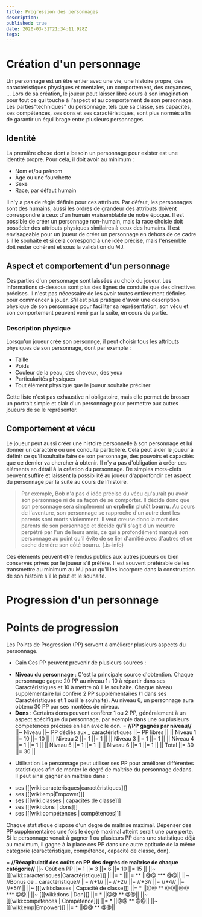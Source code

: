 ```yaml
---
title: Progression des personnages
description: 
published: true
date: 2020-03-31T21:34:11.928Z
tags: 
---
```


# Création d'un personnage
Un personnage est un être entier avec une vie, une histoire propre, des caractéristiques physiques et mentales, un comportement, des croyances, ... Lors de sa création, le joueur peut laisser libre cours à son imagination pour tout ce qui touche à l'aspect et au comportement de son personnage. Les parties"techniques" du personnage, tels que sa classe, ses capacités, ses compétences, ses dons et ses caractéristiques, sont plus normés afin de garantir un équilibrage entre plusieurs personnages.
## Identité
La première chose dont a besoin un personnage pour exister est une identité propre. Pour cela, il doit avoir au minimum :
* Nom et/ou prénom
* Âge ou une fourchette
* Sexe
* Race, par défaut humain

Il n'y a pas de règle définie pour ces attributs. Par défaut, les personnages sont des humains, aussi les ordres de grandeur des attributs doivent correspondre à ceux d'un humain vraisemblable de notre époque. Il est possible de créer un personnage non-humain, mais la race choisie doit posséder des attributs physiques similaires à ceux des humains. Il est envisageable pour un joueur de créer un personnage en dehors de ce cadre s'il le souhaite et si cela correspond à une idée précise, mais l'ensemble doit rester cohérent et sous la validation du MJ. 
## Aspect et comportement d'un personnage
Ces parties d'un personnage sont laissées au choix du joueur. Les informations ci-dessous sont plus des lignes de conduite que des directives précises. Il n'est pas nécessaire de les avoir toutes entièrement définies pour commencer à jouer. S'il est plus pratique d'avoir une description physique de son personnage pour faciliter sa réprésentation, son vécu et son comportement peuvent venir par la suite, en cours de partie.
### Description physique
Lorsqu'un joueur crée son personnge, il peut choisir tous les attributs physiques de son personnage, dont par exemple :
* Taille
* Poids
* Couleur de la peau, des cheveux, des yeux
* Particularités physiques
* Tout élément physique que le joueur souhaite préciser

Cette liste n'est pas exhaustive ni obligatoire, mais elle permet de brosser un portrait simple et clair d'un personnage pour permettre aux autres joueurs de se le représenter.

## Comportement et vécu
Le joueur peut aussi créer une histoire personnelle à son personnage et lui donner un caractère ou une conduite particlière. Cela peut aider le joueur à définir ce qu'il souhaite faire de son personnage, des pouvoirs et capacités que ce dernier va chercher à obtenir. Il n'y a pas d'obligation à créer ces éléments en détail à la création du personnage. De simples mots-clefs peuvent suffire et laissent la possibilité au joueur d'approfondir cet aspect du personnage par la suite au cours de l'histoire.
> Par exemple, Bob n'a pas d'idée précise du vécu qu'aurait pu avoir son personnage ni de sa façon de se comporter. Il décide donc que son personnage sera simplement un **orphelin** plutôt **bourru**. Au cours de l'aventure, son personnage se rapproche d'un autre dont les parents sont morts violemment. Il veut creuse donc la mort des parents de son personnage et décide qu'il s'agit d'un meurtre perpétré par l'un de leurs amis, ce qui a profondément marqué son personnage au point qu'il évite de se lier d'amitié avec d'autres et se cache derrière son côté bourru.
{.is-info}

Ces éléments peuvent être rendus publics aux autres joueurs ou bien conservés privés par le joueur s'il préfère. Il est souvent préférable de les transmettre au minimum au MJ pour qu'il les incorpore dans la construction de son histoire s'il le peut et le souhaite.
# Progression d'un personnage


# Points de progression
Les Points de Progression (PP) servent à améliorer plusieurs aspects du personnage.
+ Gain
Ces PP peuvent provenir de plusieurs sources :
* **Niveau du personnage** : C'est la principale source d'obtention. Chaque personnage gagne 20 PP au niveau 1 : 10 à répartir dans ses Caractéristiques et 10 à mettre où il le souhaite. Chaque niveau supplémentaire lui confère 2 PP supplémentaires (1 dans ses Caractéristiques et 1 où il le souhaite). Au niveau 6, un personnage aura obtenu 30 PP par ses montées de niveau.
* **Dons** : Certains dons peuvent conférer 1 ou 2 PP, généralement à un aspect spécifique du personnage, par exemple dans une ou plusieurs compétences précises en lien avec le don.
= **//PP gagnés par niveau//**
||~ Niveau ||~ PP dédiés aux _
caractéristiques ||~ PP libres ||
|| Niveau 1 ||= 10 ||= 10 ||
|| Niveau 2 ||= 1 ||= 1 ||
|| Niveau 3 ||= 1 ||= 1 ||
|| Niveau 4 ||= 1 ||= 1 ||
|| Niveau 5 ||= 1 ||= 1 ||
|| Niveau 6 ||= 1 ||= 1 ||
|| Total ||= 30 ||= 30 ||

+ Utilisation
Le personnage peut utiliser ses PP pour améliorer différentes statistiques afin de monter le degré de maîtrise du personnage dedans. Il peut ainsi gagner en maîtrise dans :
* ses [[[wiki:caracterisques|caractéristiques]]]
* ses [[[wiki:emp|Empower]]]
* ses [[[wiki:classes | capacités de classe]]]
* ses [[[wiki:dons | dons]]]
* ses [[[wiki:compétences | compétences]]]

Chaque statistique dispose d'un degré de maîtrise maximal. Dépenser des PP supplémentaires une fois le degré maximal atteint serait une pure perte. Si le personnage venait à gagner 1 ou plusieurs PP dans une statistique déjà au maximum, il gagne à la place ces PP dans une autre aptitude de la même catégorie (caractéristique, compétence, capacité de classe, don).

= **//Récapitulatif des coûts en PP des degrés de maîtrise de chaque catégorie//**
||~ Coût en PP ||= 1 ||= 3 ||= 6 ||= 10 ||= 15 ||
||~ [[[wiki:caracterisques|Caractéristique]]] ||||= * ||||= ** ||@@ *** @@||
||~ //Bonus de _
caractéristique// ||= //+1// ||= //+2// ||= //+3// ||= //+4// ||= //+5// ||
||~ [[[wiki:classes | Capacité de classe]]] ||= * ||@@ ** @@||@@ *** @@||
||~ [[[wiki:dons | Don]]] ||= * ||@@ ** @@||
||~ [[[wiki:compétences | Compétence]]] ||= * ||@@ ** @@||
||~ [[[wiki:emp|Empower]]] ||= * ||@@ ** @@||